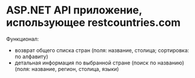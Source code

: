 # ASP.NET API приложение, использующее restсountries.com

Функционал:
- возврат общего списка стран 
  (поля: название, столица; сортировка: по алфавиту)
- детальная информация по выбранной стране (поиск по названию) 
  (поля: название, регион, столица, языки)

  
